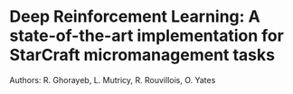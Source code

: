 # Deep Reinforcement Learning: A state-of-the-art implementation for StarCraft micromanagement tasks

Authors: R. Ghorayeb, L. Mutricy, R. Rouvillois, O. Yates


